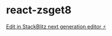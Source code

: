 # react-zsget8

[Edit in StackBlitz next generation editor ⚡️](https://stackblitz.com/~/github.com/Andrew1178/react-zsget8)